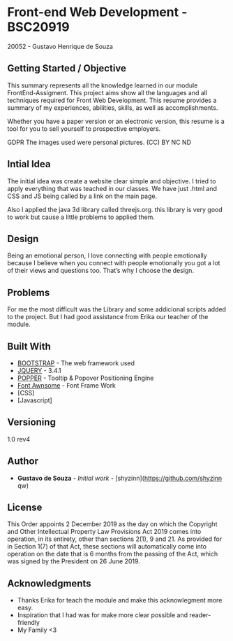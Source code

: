 # Front-end Web Development - BSC20919 
20052 - Gustavo Henrique de Souza

## Getting Started / Objective 

This summary represents all the knowledge learned in our module
FrontEnd-Assigment. This project aims show all the languages and all techniques required for Front Web Development. This  resume provides a summary of my experiences, abilities, skills, as well as accomplishments.

Whether you have a paper version or an electronic version, this resume is a tool for you to sell yourself to prospective employers.

GDPR
The images used were personal pictures.
(CC) BY NC ND

## Intial Idea

The initial idea was create a website clear simple and objective.
I tried to apply everything that was teached in our classes.
We have just .html and CSS and JS being called by a link on the main page.

Also I applied the java  3d library called threejs.org.
this library is very good to work but cause a little problems to applied them.

## Design

Being an emotional person, I love connecting with people emotionally because I believe when you connect with people emotionally you got a lot of their views and questions too.
That’s why I choose the design.

## Problems

For me the most difficult was the Library and some addicional scripts added to the project. But I had good assistance from Erika our teacher of the module.

## Built With

* [BOOTSTRAP](https://getbootstrap.com/) - The web framework used
* [JQUERY](https://jquery.com/) - 3.4.1
* [POPPER](https://popper.js.org/) - Tooltip & Popover Positioning Engine
* [Font Awnsome](https://fontawesome.com/) - Font Frame Work
* [CSS]
* [Javascript]


## Versioning

1.0 rev4


## Author

* **Gustavo de Souza** - *Initial work* - [shyzinn](https://github.com/shyzinn qw)

## License

This Order appoints 2 December 2019 as the day on which the Copyright and Other Intellectual Property Law Provisions Act 2019 comes into operation, in its entirety, other than sections 2(1), 9 and 21. As provided for in Section 1(7) of that Act, these sections will automatically come into operation on the date that is 6 months from the passing of the Act, which was signed by the President on 26 June 2019.

## Acknowledgments

* Thanks Erika for teach the module and make this acknowlegment more easy.
* Inspiration that I had was for make more clear possible and reader-friendly
* My Family <3

